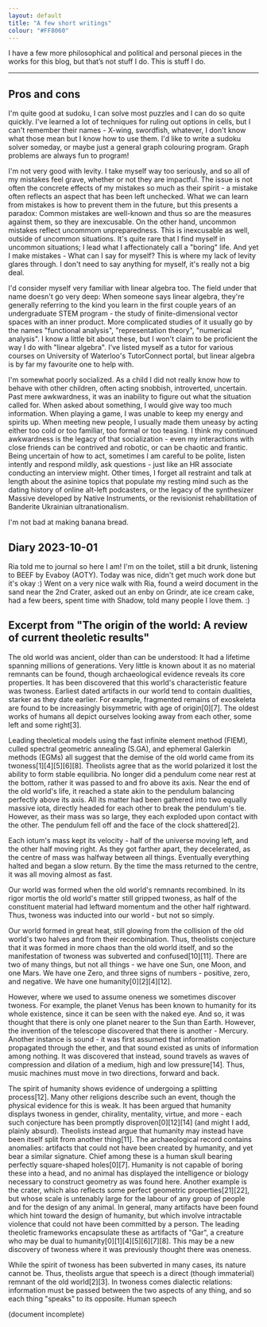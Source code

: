 ```yaml
---
layout: default
title: "A few short writings"
colour: "#FF8060"
---
```


I have a few more philosophical and political and personal pieces in  the works for this blog, but that’s not stuff I do. This is stuff I do.

---

## Pros and cons

I'm quite good at sudoku, I can solve most puzzles and I can do so quite quickly. I've learned a lot of techniques for ruling out options in cells, but I can't remember their names - X-wing, swordfish, whatever, I don't know what those mean but I know how to use them. I'd like to write a sudoku solver someday, or maybe just a general graph colouring program. Graph problems are always fun to program!

I'm not very good with levity. I take myself way too seriously, and so all of my mistakes feel grave, whether or not they are impactful. The issue is not often the concrete effects of my mistakes so much as their spirit - a mistake often reflects an aspect that has been left unchecked. What we can learn from mistakes is how to prevent them in the future, but this presents a paradox: Common mistakes are well-known and thus so are the measures against them, so they are inexcusable. On the other hand, uncommon mistakes reflect uncommom unpreparedness. This is inexcusable as well, outside of uncommon situations. It's quite rare that I find myself in uncommon situations; I lead what I affectionately call a "boring" life. And yet I make mistakes - What can I say for myself? This is where my lack of levity glares through. I don't need to say anything for myself, it's really not a big deal.

I'd consider myself very familiar with linear algebra too. The field under that name doesn't go very deep: When someone says linear algebra, they're generally referring to the kind you learn in the first couple years of an undergraduate STEM program - the study of finite-dimensional vector spaces with an inner product. More complicated studies of it usually go by the names "functional analysis", "representation theory", "numerical analysis". I know a little bit about these, but I won't claim to be proficient the way I do with "linear algebra". I've listed myself as a tutor for various courses on University of Waterloo's TutorConnect portal, but linear algebra is by far my favourite one to help with.

I'm somewhat poorly socialized. As a child I did not really know how to behave with other children, often acting snobbish, introverted, uncertain. Past mere awkwardness, it was an inability to figure out what the situation called for. When asked about something, I would give way too much information. When playing a game, I was unable to keep my energy and spirits up. When meeting new people, I usually made them uneasy by acting either too cold or too familiar, too formal or too teasing. I think my continued awkwardness is the legacy of that socialization - even my interactions with close friends can be contrived and robotic, or can be chaotic and frantic. Being uncertain of how to act, sometimes I am careful to be polite, listen intently and respond mildly, ask questions - just like an HR associate conducting an interview might. Other times, I forget all restraint and talk at length about the asinine topics that populate my resting mind such as the dating history of online alt-left podcasters, or the legacy of the synthesizer Massive developed by Native Instruments, or the revisionist rehabilitation of Banderite Ukrainian ultranationalism.

I'm not bad at making banana bread.

## Diary 2023-10-01

Ria told me to journal so here I am! I'm on the toilet, still a bit drunk, listening to BEEF by Evaboy (AOTY). Today was nice, didn't get much work done but it's okay :) Went on a very nice walk with Ria, found a weird document in the sand near the 2nd Crater, asked out an enby on Grindr, ate ice cream cake, had a few beers, spent time with Shadow, told many people I love them. :)

## Excerpt from "The origin of the world: A review of current theoletic results"

The old world was ancient, older than can be understood: It had a lifetime spanning millions of generations. Very little is known about it as no material remnants can be found, though archaeological evidence reveals its core properties. It has been discovered that this world's characteristic feature was twoness. Earliest dated artifacts in our world tend to contain dualities, starker as they date earlier. For example, fragmented remains of exoskeleta are found to be increasingly bisymmetric with age of origin\[0\]\[7\]. The oldest works of humans all depict ourselves looking away from each other, some left and some right\[3\].

Leading theoletical models using the fast infinite element method (FIEM), culled spectral geometric annealing (S.GA), and ephemeral Galerkin methods (EGMs) all suggest that the demise of the old world came from its twoness\[1\]\[4\]\[5\]\[6\]\[8\]. Theolists agree that as the world polarized it lost the ability to form stable equilibria. No longer did a pendulum come near rest at the bottom, rather it was passed to and fro above its axis. Near the end of the old world's life, it reached a state akin to the pendulum balancing perfectly above its axis. All its matter had been gathered into two equally massive iota, directly headed for each other to break the pendulum's tie. However, as their mass was so large, they each exploded upon contact with the other. The pendulum fell off and the face of the clock shattered\[2\].

Each iotum's mass kept its velocity - half of the universe moving left, and the other half moving right. As they got farther apart, they decelerated, as the centre of mass was halfway between all things. Eventually everything halted and began a slow return. By the time the mass returned to the centre, it was all moving almost as fast.

Our world was formed when the old world's remnants recombined. In its rigor mortis the old world's matter still gripped twoness, as half of the constituent material had leftward momentum and the other half rightward. Thus, twoness was inducted into our world - but not so simply.

Our world formed in great heat, still glowing from the collision of the old world's two halves and from their recombination. Thus, theolists conjecture that it was formed in more chaos than the old world itself, and so the manifestation of twoness was subverted and confused\[10\]\[11\]. There are two of many things, but not all things - we have one Sun, one Moon, and one Mars. We have one Zero, and three signs of numbers - positive, zero, and negative. We have one humanity\[0\]\[2\]\[4\]\[12\].

However, where we used to assume oneness we sometimes discover twoness. For example, the planet Venus has been known to humanity for its whole existence, since it can be seen with the naked eye. And so, it was thought that there is only one planet nearer to the Sun than Earth. However, the invention of the telescope discovered that there is another - Mercury. Another instance is sound - it was first assumed that information propagated through the ether, and that sound existed as units of information among nothing. It was discovered that instead, sound travels as waves of compression and dilation of a medium, high and low pressure\[14\]. Thus, music machines must move in two directions, forward and back.

The spirit of humanity shows evidence of undergoing a splitting process\[12\]. Many other religions describe such an event, though the physical evidence for this is weak. It has been argued that humanity displays twoness in gender, chirality, mentality, virtue, and more - each such conjecture has been promptly disproven\[0\]\[12\]\[14\] (and might I add, plainly absurd). Theolists instead argue that humanity may instead have been itself split from another thing\[11\]. The archaeological record contains anomalies: artifacts that could not have been created by humanity, and yet bear a similar signature. Chief among these is a human skull bearing perfectly square-shaped holes\[0\]\[7\]. Humanity is not capable of boring these into a head, and no animal has displayed the intelligence or biology necessary to construct geometry as was found here. Another example is the crater, which also reflects some perfect geometric properties\[21\]\[22\], but whose scale is untenably large for the labour of any group of people and for the design of any animal. In general, many artifacts have been found which hint toward the design of humanity, but which involve intractable violence that could not have been committed by a person. The leading theoletic frameworks encapsulate these as artifacts of "Gar", a creature who may be dual to humanity\[0\]\[1\]\[4\]\[5\]\[6\]\[7\]\[8\]. This may be a new discovery of twoness where it was previously thought there was oneness.

While the spirit of twoness has been subverted in many cases, its nature cannot be. Thus, theolists argue that speech is a direct (though immaterial) remnant of the old world\[2\]\[3\]. In twoness comes dialectic relations: information must be passed between the two aspects of any thing, and so each thing "speaks" to its opposite. Human speech

(document incomplete)
